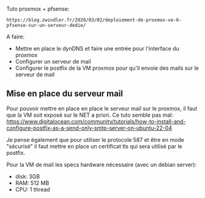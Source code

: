 Tuto proxmox + pfsense:

```
https://blog.zwindler.fr/2020/03/02/deploiement-de-proxmox-ve-6-pfsense-sur-un-serveur-dedie/
```

A faire:

- Mettre en place le dynDNS et faire une entrée pour l'interface du  proxmox
- Configurer un serveur de mail
- Configurer le postfix de la VM proxmox pour qu'il envoie des mails sur le serveur de mail

## Mise en place du serveur mail

Pour pouvoir mettre en place en place le serveur mail sur le proxmox, il faut que la VM soit exposé sur le NET a priori. Ce tuto semble pas mal: https://www.digitalocean.com/community/tutorials/how-to-install-and-configure-postfix-as-a-send-only-smtp-server-on-ubuntu-22-04

Je pense également que pour utiliser le protocole 587 et être en mode "sécurisé" il faut mettre en place un certificat tls qui sera utilisé par le postfix.

Pour la VM de mail les specs hardware nécessaire (avec un debian server):
- disk: 3GB
- RAM: 512 MB
- CPU: 1 thread